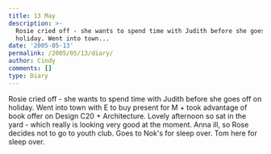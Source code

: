 ```yaml
---
title: 13 May
description: >-
  Rosie cried off - she wants to spend time with Judith before she goes off on
  holiday. Went into town...
date: '2005-05-13'
permalink: /2005/05/13/diary/
author: Cindy
comments: []
type: Diary
---
```


Rosie cried off - she wants to spend time with Judith before she goes off on holiday. Went into town with E to buy present for M + took advantage of book offer on Design C20 + Architecture. Lovely afternoon so sat in the yard - which really is looking very good at the moment. Anna ill, so Rose decides not to go to youth club. Goes to Nok's for sleep over. Tom here for sleep over.

